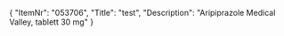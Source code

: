 {
  "ItemNr": "053706",
  "Title": "test",
  "Description": "Aripiprazole Medical Valley, tablett 30 mg"
}